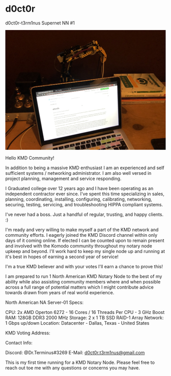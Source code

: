 # d0ct0r
d0ct0r-t3rm1nus Supernet NN #1

![alt text](https://github.com/d0ct0r-t3rm1nus/d0ct0r/blob/master/d0ct0r-01.jpg)

Hello KMD Community!

In addition to being a massive KMD enthusiast I am an experienced and self sufficient systems / networking administrator. I am also well versed in project planning, management and service responding.

I Graduated college over 12 years ago and I have been operating as an independent contractor ever since. I've spent this time specializing in sales, planning, coordinating, installing, configuring, calibrating, networking, securing, testing, servicing, and troubleshooting HIPPA compliant systems.

I've never had a boss. Just a handful of regular, trusting, and happy clients. :)

I'm ready and very willing to make myself a part of the KMD network and community efforts. I eagerly joined the KMD Discord channel within only days of it coming online. If elected I can be counted upon to remain present and involved with the Komodo community throughout my notary node upkeep and beyond. I'll work hard to keep my single node up and running at it's best in hopes of earning a second year of service!

I'm a true KMD believer and with your votes I'll earn a chance to prove this!


I am prepared to run 1 North American KMD Notary Node to the best of my ability while also assisting community members where and when possible across a full range of potential matters which I might contribute advice towards drawn from years of real world experience.


North American NA Server-01 Specs:

CPU: 2x AMD Operton 6272 - 16 Cores / 16 Threads Per CPU - 3 GHz Boost
RAM: 128GB DDR3 2000 MHz
Storage: 2 x 1 TB SSD RAID-1 Array
Network: 1 Gbps up/down
Location:	Datacenter - Dallas, Texas - United States

KMD Voting Address:


Contact Info:

Discord: @Dr.Terminus#3269
E-Mail: d0ct0r.t3rm1nus@gmail.com

This is my first time running for a KMD Notary Node.
Please feel free to reach out toe me with any questions or concerns you may have.
